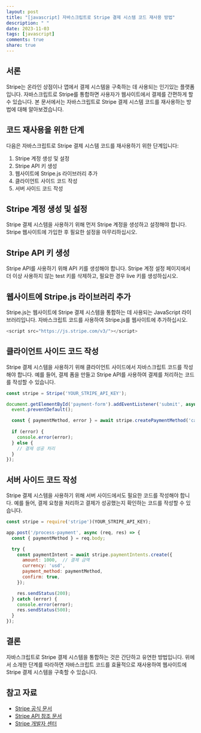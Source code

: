 ```yaml
---
layout: post
title: "[javascript] 자바스크립트로 Stripe 결제 시스템 코드 재사용 방법"
description: " "
date: 2023-11-03
tags: [javascript]
comments: true
share: true
---
```


## 서론

Stripe는 온라인 상점이나 앱에서 결제 시스템을 구축하는 데 사용되는 인기있는 플랫폼입니다. 자바스크립트로 Stripe를 통합하면 사용자가 웹사이트에서 결제를 간편하게 할 수 있습니다. 본 문서에서는 자바스크립트로 Stripe 결제 시스템 코드를 재사용하는 방법에 대해 알아보겠습니다.

## 코드 재사용을 위한 단계

다음은 자바스크립트로 Stripe 결제 시스템 코드를 재사용하기 위한 단계입니다:

1. Stripe 계정 생성 및 설정
2. Stripe API 키 생성
3. 웹사이트에 Stripe.js 라이브러리 추가
4. 클라이언트 사이드 코드 작성
5. 서버 사이드 코드 작성

## Stripe 계정 생성 및 설정

Stripe 결제 시스템을 사용하기 위해 먼저 Stripe 계정을 생성하고 설정해야 합니다. Stripe 웹사이트에 가입한 후 필요한 설정을 마무리하십시오.

## Stripe API 키 생성

Stripe API를 사용하기 위해 API 키를 생성해야 합니다. Stripe 계정 설정 페이지에서 더 이상 사용하지 않는 test 키를 삭제하고, 필요한 경우 live 키를 생성하십시오.

## 웹사이트에 Stripe.js 라이브러리 추가

Stripe.js는 웹사이트에 Stripe 결제 시스템을 통합하는 데 사용되는 JavaScript 라이브러리입니다. 자바스크립트 코드를 사용하여 Stripe.js를 웹사이트에 추가하십시오.

```javascript
<script src="https://js.stripe.com/v3/"></script>
```

## 클라이언트 사이드 코드 작성

Stripe 결제 시스템을 사용하기 위해 클라이언트 사이드에서 자바스크립트 코드를 작성해야 합니다. 예를 들어, 결제 폼을 만들고 Stripe API를 사용하여 결제를 처리하는 코드를 작성할 수 있습니다.

```javascript
const stripe = Stripe('YOUR_STRIPE_API_KEY');

document.getElementById('payment-form').addEventListener('submit', async (event) => {
  event.preventDefault();

  const { paymentMethod, error } = await stripe.createPaymentMethod('card', cardElement);
  
  if (error) {
    console.error(error);
  } else {
    // 결제 성공 처리
  }
});
```

## 서버 사이드 코드 작성

Stripe 결제 시스템을 사용하기 위해 서버 사이드에서도 필요한 코드를 작성해야 합니다. 예를 들어, 결제 요청을 처리하고 결제가 성공했는지 확인하는 코드를 작성할 수 있습니다.

```javascript
const stripe = require('stripe')(YOUR_STRIPE_API_KEY);

app.post('/process-payment', async (req, res) => {
  const { paymentMethod } = req.body;

  try {
    const paymentIntent = await stripe.paymentIntents.create({
      amount: 1000,  // 결제 금액
      currency: 'usd',
      payment_method: paymentMethod,
      confirm: true,
    });

    res.sendStatus(200);
  } catch (error) {
    console.error(error);
    res.sendStatus(500);
  }
});
```

## 결론

자바스크립트로 Stripe 결제 시스템을 통합하는 것은 간단하고 유연한 방법입니다. 위에서 소개한 단계를 따라하면 자바스크립트 코드를 효율적으로 재사용하여 웹사이트에 Stripe 결제 시스템을 구축할 수 있습니다.

## 참고 자료
- [Stripe 공식 문서](https://stripe.com/docs)
- [Stripe API 참조 문서](https://stripe.com/docs/api)
- [Stripe 개발자 센터](https://stripe.com/docs/developer-center)